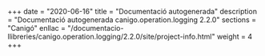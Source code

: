 +++
date        = "2020-06-16"
title       = "Documentació autogenerada"
description = "Documentació autogenerada canigo.operation.logging 2.2.0"
sections    = "Canigó"
enllac		= "/documentacio-llibreries/canigo.operation.logging/2.2.0/site/project-info.html"
weight      = 4
+++
